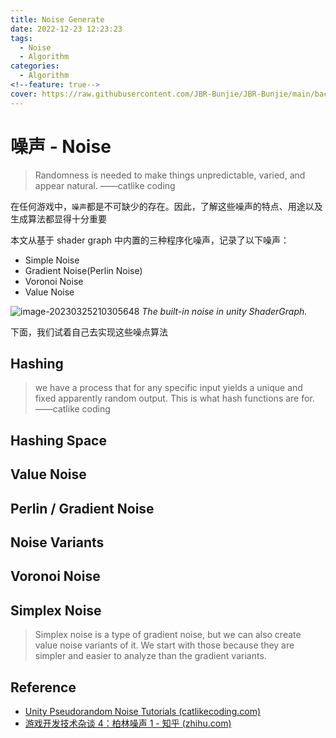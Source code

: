 ```yaml
---
title: Noise Generate
date: 2022-12-23 12:23:23
tags:
  - Noise
  - Algorithm
categories:
  - Algorithm
<!--feature: true-->
cover: https://raw.githubusercontent.com/JBR-Bunjie/JBR-Bunjie/main/back.jpg
---
```

# 噪声 - Noise

> Randomness is needed to make things unpredictable, varied, and appear natural.
> ——catlike coding

在任何游戏中，`噪声`都是不可缺少的存在。因此，了解这些噪声的特点、用途以及生成算法都显得十分重要

本文从基于 shader graph 中内置的三种程序化噪声，记录了以下噪声：

- Simple Noise
- Gradient Noise(Perlin Noise)
- Voronoi Noise
- Value Noise

![image-20230325210305648](........\source\images\Algorithm\NOISE\001.png)
_The built-in noise in unity ShaderGraph._

下面，我们试着自己去实现这些噪点算法

## Hashing

> we have a process that for any specific input yields a unique and fixed apparently random output. This is what hash functions are for.
> ——catlike coding

## Hashing Space

## Value Noise

## Perlin / Gradient Noise

## Noise Variants

## Voronoi Noise

## Simplex Noise

> Simplex noise is a type of gradient noise, but we can also create value noise variants of it. We start with those because they are simpler and easier to analyze than the gradient variants.

## Reference

- [Unity Pseudorandom Noise Tutorials (catlikecoding.com)](https://catlikecoding.com/unity/tutorials/pseudorandom-noise/)
- [游戏开发技术杂谈 4：柏林噪声 1 - 知乎 (zhihu.com)](https://zhuanlan.zhihu.com/p/354931692)
